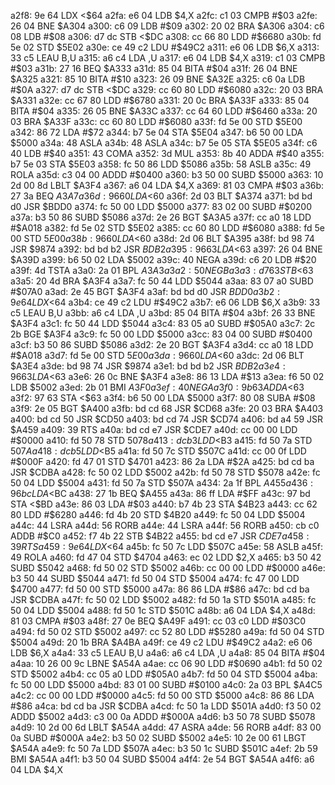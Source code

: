 a2f8: 9e 64        LDX    <$64
a2fa: e6 04        LDB    $4,X
a2fc: c1 03        CMPB   #$03
a2fe: 26 04        BNE    $A304
a300: c6 09        LDB    #$09
a302: 20 02        BRA    $A306
a304: c6 08        LDB    #$08
a306: d7 dc        STB    <$DC
a308: cc 66 80     LDD    #$6680
a30b: fd 5e 02     STD    $5E02
a30e: ce 49 c2     LDU    #$49C2
a311: e6 06        LDB    $6,X
a313: 33 c5        LEAU   B,U
a315: a6 c4        LDA    ,U
a317: e6 04        LDB    $4,X
a319: c1 03        CMPB   #$03
a31b: 27 16        BEQ    $A333
a31d: 85 04        BITA   #$04
a31f: 26 04        BNE    $A325
a321: 85 10        BITA   #$10
a323: 26 09        BNE    $A32E
a325: c6 0a        LDB    #$0A
a327: d7 dc        STB    <$DC
a329: cc 60 80     LDD    #$6080
a32c: 20 03        BRA    $A331
a32e: cc 67 80     LDD    #$6780
a331: 20 0c        BRA    $A33F
a333: 85 04        BITA   #$04
a335: 26 05        BNE    $A33C
a337: cc 64 60     LDD    #$6460
a33a: 20 03        BRA    $A33F
a33c: cc 60 80     LDD    #$6080
a33f: fd 5e 00     STD    $5E00
a342: 86 72        LDA    #$72
a344: b7 5e 04     STA    $5E04
a347: b6 50 00     LDA    $5000
a34a: 48           ASLA
a34b: 48           ASLA
a34c: b7 5e 05     STA    $5E05
a34f: c6 40        LDB    #$40
a351: 43           COMA
a352: 3d           MUL
a353: 8b 40        ADDA   #$40
a355: b7 5e 03     STA    $5E03
a358: fc 50 86     LDD    $5086
a35b: 58           ASLB
a35c: 49           ROLA
a35d: c3 04 00     ADDD   #$0400
a360: b3 50 00     SUBD   $5000
a363: 10 2d 00 8d  LBLT   $A3F4
a367: a6 04        LDA    $4,X
a369: 81 03        CMPA   #$03
a36b: 27 3a        BEQ    $A3A7
a36d: 96 60        LDA    <$60
a36f: 2d 03        BLT    $A374
a371: bd bd d0     JSR    $BDD0
a374: fc 50 00     LDD    $5000
a377: 83 02 00     SUBD   #$0200
a37a: b3 50 86     SUBD   $5086
a37d: 2e 26        BGT    $A3A5
a37f: cc a0 18     LDD    #$A018
a382: fd 5e 02     STD    $5E02
a385: cc 60 80     LDD    #$6080
a388: fd 5e 00     STD    $5E00
a38b: 96 60        LDA    <$60
a38d: 2d 06        BLT    $A395
a38f: bd 98 74     JSR    $9874
a392: bd bd b2     JSR    $BDB2
a395: 96 63        LDA    <$63
a397: 26 04        BNE    $A39D
a399: b6 50 02     LDA    $5002
a39c: 40           NEGA
a39d: c6 20        LDB    #$20
a39f: 4d           TSTA
a3a0: 2a 01        BPL    $A3A3
a3a2: 50           NEGB
a3a3: d7 63        STB    <$63
a3a5: 20 4d        BRA    $A3F4
a3a7: fc 50 44     LDD    $5044
a3aa: 83 07 a0     SUBD   #$07A0
a3ad: 2e 45        BGT    $A3F4
a3af: bd bd d0     JSR    $BDD0
a3b2: 9e 64        LDX    <$64
a3b4: ce 49 c2     LDU    #$49C2
a3b7: e6 06        LDB    $6,X
a3b9: 33 c5        LEAU   B,U
a3bb: a6 c4        LDA    ,U
a3bd: 85 04        BITA   #$04
a3bf: 26 33        BNE    $A3F4
a3c1: fc 50 44     LDD    $5044
a3c4: 83 05 a0     SUBD   #$05A0
a3c7: 2c 2b        BGE    $A3F4
a3c9: fc 50 00     LDD    $5000
a3cc: 83 04 00     SUBD   #$0400
a3cf: b3 50 86     SUBD   $5086
a3d2: 2e 20        BGT    $A3F4
a3d4: cc a0 18     LDD    #$A018
a3d7: fd 5e 00     STD    $5E00
a3da: 96 60        LDA    <$60
a3dc: 2d 06        BLT    $A3E4
a3de: bd 98 74     JSR    $9874
a3e1: bd bd b2     JSR    $BDB2
a3e4: 96 63        LDA    <$63
a3e6: 26 0c        BNE    $A3F4
a3e8: 86 13        LDA    #$13
a3ea: f6 50 02     LDB    $5002
a3ed: 2b 01        BMI    $A3F0
a3ef: 40           NEGA
a3f0: 9b 63        ADDA   <$63
a3f2: 97 63        STA    <$63
a3f4: b6 50 00     LDA    $5000
a3f7: 80 08        SUBA   #$08
a3f9: 2e 05        BGT    $A400
a3fb: bd cd 68     JSR    $CD68
a3fe: 20 03        BRA    $A403
a400: bd cd 50     JSR    $CD50
a403: bd cd 74     JSR    $CD74
a406: bd a4 59     JSR    $A459
a409: 39           RTS
a40a: bd cd e7     JSR    $CDE7
a40d: cc 00 00     LDD    #$0000
a410: fd 50 78     STD    $5078
a413: dc b3        LDD    <$B3
a415: fd 50 7a     STD    $507A
a418: dc b5        LDD    <$B5
a41a: fd 50 7c     STD    $507C
a41d: cc 00 0f     LDD    #$000F
a420: fd 47 01     STD    $4701
a423: 86 2a        LDA    #$2A
a425: bd cd ba     JSR    $CDBA
a428: fc 50 02     LDD    $5002
a42b: fd 50 78     STD    $5078
a42e: fc 50 04     LDD    $5004
a431: fd 50 7a     STD    $507A
a434: 2a 1f        BPL    $A455
a436: 96 bc        LDA    <$BC
a438: 27 1b        BEQ    $A455
a43a: 86 ff        LDA    #$FF
a43c: 97 bd        STA    <$BD
a43e: 86 03        LDA    #$03
a440: b7 4b 23     STA    $4B23
a443: cc 62 80     LDD    #$6280
a446: fd 4b 20     STD    $4B20
a449: fc 50 04     LDD    $5004
a44c: 44           LSRA
a44d: 56           RORB
a44e: 44           LSRA
a44f: 56           RORB
a450: cb c0        ADDB   #$C0
a452: f7 4b 22     STB    $4B22
a455: bd cd e7     JSR    $CDE7
a458: 39           RTS
a459: 9e 64        LDX    <$64
a45b: fc 50 7c     LDD    $507C
a45e: 58           ASLB
a45f: 49           ROLA
a460: fd 47 04     STD    $4704
a463: ec 02        LDD    $2,X
a465: b3 50 42     SUBD   $5042
a468: fd 50 02     STD    $5002
a46b: cc 00 00     LDD    #$0000
a46e: b3 50 44     SUBD   $5044
a471: fd 50 04     STD    $5004
a474: fc 47 00     LDD    $4700
a477: fd 50 00     STD    $5000
a47a: 86 86        LDA    #$86
a47c: bd cd ba     JSR    $CDBA
a47f: fc 50 02     LDD    $5002
a482: fd 50 1a     STD    $501A
a485: fc 50 04     LDD    $5004
a488: fd 50 1c     STD    $501C
a48b: a6 04        LDA    $4,X
a48d: 81 03        CMPA   #$03
a48f: 27 0e        BEQ    $A49F
a491: cc 03 c0     LDD    #$03C0
a494: fd 50 02     STD    $5002
a497: cc 52 80     LDD    #$5280
a49a: fd 50 04     STD    $5004
a49d: 20 1b        BRA    $A4BA
a49f: ce 49 c2     LDU    #$49C2
a4a2: e6 06        LDB    $6,X
a4a4: 33 c5        LEAU   B,U
a4a6: a6 c4        LDA    ,U
a4a8: 85 04        BITA   #$04
a4aa: 10 26 00 9c  LBNE   $A54A
a4ae: cc 06 90     LDD    #$0690
a4b1: fd 50 02     STD    $5002
a4b4: cc 05 a0     LDD    #$05A0
a4b7: fd 50 04     STD    $5004
a4ba: fc 50 00     LDD    $5000
a4bd: 83 01 00     SUBD   #$0100
a4c0: 2a 03        BPL    $A4C5
a4c2: cc 00 00     LDD    #$0000
a4c5: fd 50 00     STD    $5000
a4c8: 86 86        LDA    #$86
a4ca: bd cd ba     JSR    $CDBA
a4cd: fc 50 1a     LDD    $501A
a4d0: f3 50 02     ADDD   $5002
a4d3: c3 00 0a     ADDD   #$000A
a4d6: b3 50 78     SUBD   $5078
a4d9: 10 2d 00 6d  LBLT   $A54A
a4dd: 47           ASRA
a4de: 56           RORB
a4df: 83 00 0a     SUBD   #$000A
a4e2: b3 50 02     SUBD   $5002
a4e5: 10 2e 00 61  LBGT   $A54A
a4e9: fc 50 7a     LDD    $507A
a4ec: b3 50 1c     SUBD   $501C
a4ef: 2b 59        BMI    $A54A
a4f1: b3 50 04     SUBD   $5004
a4f4: 2e 54        BGT    $A54A
a4f6: a6 04        LDA    $4,X
